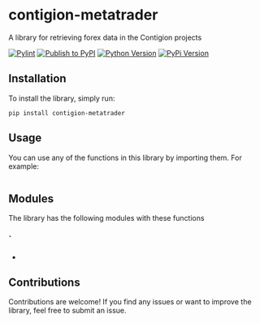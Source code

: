 # contigion-metatrader
A library for retrieving forex data in the Contigion projects

[![Pylint](https://github.com/Contigion/metatrader/actions/workflows/pylint.yml/badge.svg?branch=main)](https://github.com/Contigion/utils/actions/workflows/pylint.yml)
[![Publish to PyPI](https://github.com/Contigion/metatrader/actions/workflows/publish.yml/badge.svg?branch=main)](https://github.com/Contigion/utils/actions/workflows/publish.yml)
[![Python Version](https://img.shields.io/pypi/pyversions/contigion-metatrader?style=flat)](https://pypi.org/project/contigion-utils/)
[![PyPi Version](https://img.shields.io/pypi/v/contigion-metatrader?style=flat)](https://pypi.org/project/contigion-utils/)

## Installation
To install the library, simply run:

`
pip install contigion-metatrader
`

## Usage
You can use any of the functions in this library by importing them. For example:


``` python

```

## Modules
The library has the following modules with these functions

### `
  - 



## Contributions

Contributions are welcome! 
If you find any issues or want to improve the library, feel free to submit an issue.
